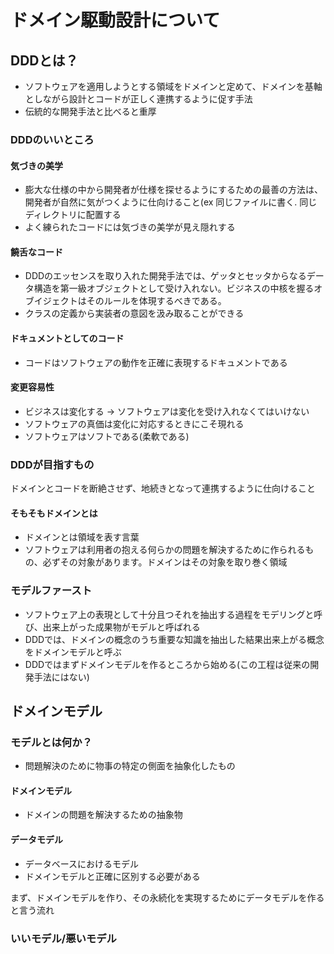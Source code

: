 # ドメイン駆動設計について
## DDDとは？
* ソフトウェアを適用しようとする領域をドメインと定めて、ドメインを基軸としながら設計とコードが正しく連携するように促す手法
* 伝統的な開発手法と比べると重厚

### DDDのいいところ

#### 気づきの美学

* 膨大な仕様の中から開発者が仕様を探せるようにするための最善の方法は、開発者が自然に気がつくように仕向けること(ex 同じファイルに書く. 同じディレクトリに配置する
* よく練られたコードには気づきの美学が見え隠れする

#### 饒舌なコード
* DDDのエッセンスを取り入れた開発手法では、ゲッタとセッタからなるデータ構造を第一級オブジェクトとして受け入れない。ビジネスの中核を握るオブイジェクトはそのルールを体現するべきである。
* クラスの定義から実装者の意図を汲み取ることができる

#### ドキュメントとしてのコード
* コードはソフトウェアの動作を正確に表現するドキュメントである

#### 変更容易性
* ビジネスは変化する -> ソフトウェアは変化を受け入れなくてはいけない
* ソフトウェアの真価は変化に対応するときにこそ現れる
* ソフトウェアはソフトである(柔軟である)

### DDDが目指すもの
ドメインとコードを断絶させず、地続きとなって連携するように仕向けること

#### そもそもドメインとは
* ドメインとは領域を表す言葉
* ソフトウェアは利用者の抱える何らかの問題を解決するために作られるもの、必ずその対象があります。ドメインはその対象を取り巻く領域

### モデルファースト
* ソフトウェア上の表現として十分且つそれを抽出する過程をモデリングと呼び、出来上がった成果物がモデルと呼ばれる
* DDDでは、ドメインの概念のうち重要な知識を抽出した結果出来上がる概念をドメインモデルと呼ぶ
* DDDではまずドメインモデルを作るところから始める(この工程は従来の開発手法にはない)

## ドメインモデル

### モデルとは何か？
* 問題解決のために物事の特定の側面を抽象化したもの

#### ドメインモデル
* ドメインの問題を解決するための抽象物

#### データモデル
* データベースにおけるモデル
* ドメインモデルと正確に区別する必要がある

まず、ドメインモデルを作り、その永続化を実現するためにデータモデルを作ると言う流れ

### いいモデル/悪いモデル


